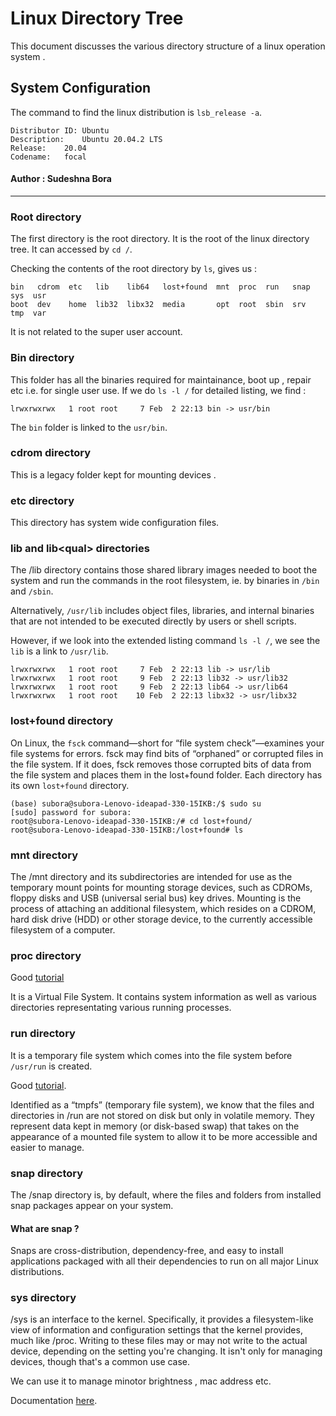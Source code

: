 # Linux Directory Tree 

This document discusses the various directory structure of a linux operation system .

## System Configuration 

The command to find the linux distribution is ```lsb_release -a```. 

```
Distributor ID:	Ubuntu
Description:	Ubuntu 20.04.2 LTS
Release:	20.04
Codename:	focal

```

#### Author : Sudeshna Bora

---

### Root directory 

The first directory is the root directory. It is the root of the linux directory tree. 
It can accessed by ```cd /```.

Checking the contents of the root directory by ```ls```, gives us :

```
bin   cdrom  etc   lib    lib64   lost+found  mnt  proc  run   snap  sys  usr
boot  dev    home  lib32  libx32  media       opt  root  sbin  srv   tmp  var
```

It is not related to the super user account.

### Bin directory

This folder has all the binaries required for maintainance, boot up , repair etc i.e. for single user use.
If we do ```ls -l /``` for detailed listing, we find :

```
lrwxrwxrwx   1 root root     7 Feb  2 22:13 bin -> usr/bin
```
The ```bin``` folder is linked to the ```usr/bin```. 

### cdrom directory

This is a legacy folder kept for mounting devices . 

### etc directory

This directory has system wide configuration files. 

### lib and lib\<qual\> directories

The /lib directory contains those shared library images needed to boot the system and run the commands in the root filesystem, ie. by binaries in ```/bin``` and ```/sbin```.

Alternatively,  ```/usr/lib``` includes object files, libraries, and internal binaries that are not intended to be executed directly by users or shell scripts. 

However, if we look into the extended listing command ```ls -l /```, we see the ```lib``` is a link to ```/usr/lib```.

```
lrwxrwxrwx   1 root root     7 Feb  2 22:13 lib -> usr/lib
lrwxrwxrwx   1 root root     9 Feb  2 22:13 lib32 -> usr/lib32
lrwxrwxrwx   1 root root     9 Feb  2 22:13 lib64 -> usr/lib64
lrwxrwxrwx   1 root root    10 Feb  2 22:13 libx32 -> usr/libx32

```

### lost\+found directory

On Linux, the ```fsck``` command—short for “file system check”—examines your file systems for errors. fsck may find bits of “orphaned” or corrupted files in the file system. 
If it does, fsck removes those corrupted bits of data from the file system and places them in the lost+found folder.
Each directory has its own ```lost+found``` directory.

```
(base) subora@subora-Lenovo-ideapad-330-15IKB:/$ sudo su
[sudo] password for subora: 
root@subora-Lenovo-ideapad-330-15IKB:/# cd lost+found/
root@subora-Lenovo-ideapad-330-15IKB:/lost+found# ls
```

### mnt directory

The /mnt directory and its subdirectories are intended for use as the temporary mount points for mounting storage devices,
such as CDROMs, floppy disks and USB (universal serial bus) key drives.
Mounting is the process of attaching an additional filesystem, which resides on a CDROM, hard disk drive (HDD) or other storage device, 
to the currently accessible filesystem of a computer. 

### proc directory

Good [tutorial](https://www.tecmint.com/exploring-proc-file-system-in-linux/)

 It is a Virtual File System.
 It contains system information as well as various directories representating various running processes. 
 
### run directory

It is a temporary file system which comes into the file system before ```/usr/run``` is created. 

Good [tutorial](https://www.networkworld.com/article/3403023/exploring-run-on-linux.html).

Identified as a “tmpfs” (temporary file system), we know that the files and directories in /run are not stored on disk but only in volatile memory.
They represent data kept in memory (or disk-based swap) that takes on the appearance of a mounted file system to allow it to be more accessible
and easier to manage.

### snap directory

The /snap directory is, by default, where the files and folders from installed snap packages appear on your system.

#### What are snap ? 

Snaps are cross-distribution, dependency-free, and easy to install applications packaged with all their dependencies to run on all major Linux distributions.

### sys directory 

/sys is an interface to the kernel. 
Specifically, it provides a filesystem-like view of information and configuration settings that the kernel provides, much like /proc. 
Writing to these files may or may not write to the actual device, depending on the setting you're changing. It isn't only for managing devices,
though that's a common use case.

We can use it to manage minotor brightness , mac address etc. 

Documentation [here](https://www.kernel.org/doc/Documentation/filesystems/sysfs.txt).

### 


